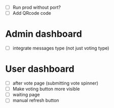 - [ ] Run prod without port?
- [ ] Add QRcode code

# Admin dashboard

- [ ] integrate messages type (not just voting type)


# User dashboard

- [ ] after vote page (submitting vote spinner)
- [ ] Make voting button more visible
- [ ] waiting page
- [ ] manual refresh button